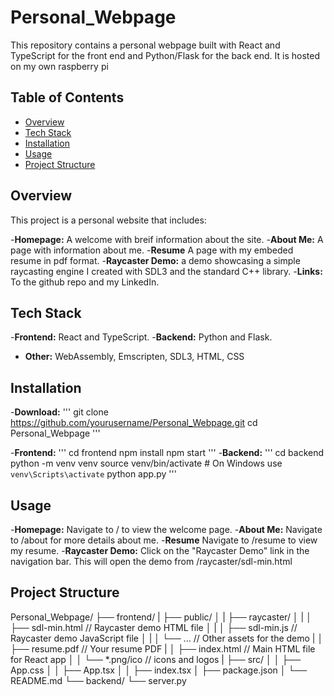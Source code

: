 # Personal_Webpage

This repository contains a personal webpage built with React and TypeScript for the front end and Python/Flask for the back end. It is hosted on my own raspberry pi

## Table of Contents

- [Overview](#overview)
- [Tech Stack](#tech-stack)
- [Installation](#installation)
- [Usage](#usage)
- [Project Structure](#project-structure)

## Overview

This project is a personal website that includes:

-**Homepage:** A welcome with breif information about the site.
-**About Me:** A page with information about me.
-**Resume** A page with my embeded resume in pdf format.
-**Raycaster Demo:** a demo showcasing a simple raycasting engine I created with SDL3 and the standard C++ library.
-**Links:** To the github repo and my LinkedIn.

## Tech Stack

-**Frontend:** React and TypeScript.
-**Backend:** Python and Flask.
- **Other:** WebAssembly, Emscripten, SDL3, HTML, CSS

## Installation

-**Download:**
'''
git clone https://github.com/yourusername/Personal_Webpage.git
cd Personal_Webpage
'''

-**Frontend:**
'''
cd frontend
npm install
npm start
'''
-**Backend:**
'''
cd backend
python -m venv venv
source venv/bin/activate  # On Windows use `venv\Scripts\activate`
python app.py
'''

## Usage

-**Homepage:** Navigate to / to view the welcome page.
-**About Me:** Navigate to /about for more details about me.
-**Resume**  Navigate to /resume to view my resume. 
-**Raycaster Demo:** Click on the "Raycaster Demo" link in the navigation bar. This will open the demo from /raycaster/sdl-min.html

## Project Structure

Personal_Webpage/
├── frontend/
|   ├── public/
│   |   ├── raycaster/
│   |   │   ├── sdl-min.html   // Raycaster demo HTML file
│   |   │   ├── sdl-min.js     // Raycaster demo JavaScript file
│   |   │   └── ...            // Other assets for the demo
|   │   ├── resume.pdf         // Your resume PDF
|   │   ├── index.html         // Main HTML file for React app
│   │   └── *.png/ico          // icons and logos
|   ├── src/
│   │   ├── App.css
│   │   ├── App.tsx
│   │   ├── index.tsx
│   ├── package.json
│   └── README.md
└── backend/
    └── server.py